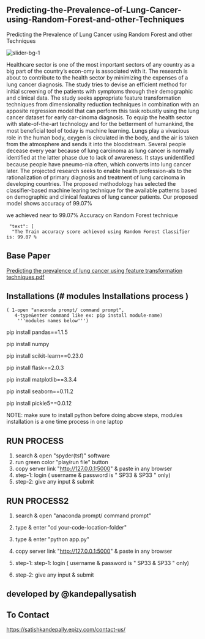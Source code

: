 ## Predicting-the-Prevalence-of-Lung-Cancer-using-Random-Forest-and-other-Techniques
Predicting the Prevalence of Lung Cancer using Random Forest and other Techniques

![slider-bg-1](https://user-images.githubusercontent.com/48377494/231847489-da3b1d31-ada3-4679-ab3d-19b881ad31a3.jpg)

Healthcare sector is one of the most important sectors of any country as a big part of the country’s econ-omy is associated with it. The research is about to contribute to the health sector by minimizing the expenses of a lung cancer diagnosis. The study tries to devise an efﬁcient method for initial screening of the patients with symptoms through their demographic and clinical data. The study seeks appropriate feature transformation techniques from dimensionality reduction techniques in combination with an apposite regression model that can perform this task robustly using the lung cancer dataset for early car-cinoma diagnosis. To equip the health sector with state-of-the-art technology and for the betterment of humankind, the most beneﬁcial tool of today is machine learning. Lungs play a vivacious role in the human body, oxygen is circulated in the body, and the air is taken from the atmosphere and sends it into the bloodstream. Several people decease every year because of lung carcinoma as lung cancer is normally identiﬁed at the latter phase due to lack of awareness. It stays unidentiﬁed because people have pneumo-nia often, which converts into lung cancer later. The projected research seeks to enable health profession-als to the rationalization of primary diagnosis and treatment of lung carcinoma in developing countries. The proposed methodology has selected the classifier-based machine learing technique for the available patterns based on demographic and clinical features of lung cancer patients. Our proposed model shows accuracy of 99.07%

we achieved near to 99.07% Accuracy on Random Forest technique

     "text": [
      "The Train accuracy score achieved using Random Forest Classifier is: 99.07 %
      
      
## Base Paper

[Predicting the prevalence of lung cancer using feature transformation techniques.pdf](https://github.com/kandepallysatish/Predicting-the-Prevalence-of-Lung-Cancer-using-Random-Forest-and-other-Techniques/files/11225295/Predicting.the.prevalence.of.lung.cancer.using.feature.transformation.techniques.pdf)


## Installations (# modules Installations process )
    ( 1-open "anaconda prompt/ command prompt",
       4-type&enter command like ex: pip install module-name) 
        '''modules names below''')

pip install pandas==1.1.5

pip install numpy 

pip install scikit-learn==0.23.0

pip install flask==2.0.3

pip install matplotlib==3.3.4

pip install seaborn==0.11.2

pip install pickle5==0.0.12


NOTE: make sure to install python before doing above steps, modules installation is a one time process in one laptop

## RUN PROCESS

1) search & open "spyder(tsf)" software
2) run green color "play/run file" button
3) copy server link "http://127.0.0.1:5000" & paste in any browser
4) step-1: login ( username  & password is " SP33 & SP33 " only)
5) step-2: give any input & submit


## RUN PROCESS2

1) search & open "anaconda prompt/ command prompt"

2) type & enter "cd your-code-location-folder"

3) type & enter "python app.py"

4) copy server link "http://127.0.0.1:5000" & paste in any browser
5) step-1: step-1: login ( username  & password is " SP33 & SP33 " only)
6) step-2: give any input & submit



## developed by @kandepallysatish
## To Contact 
https://satishkandepally.epizy.com/contact-us/
